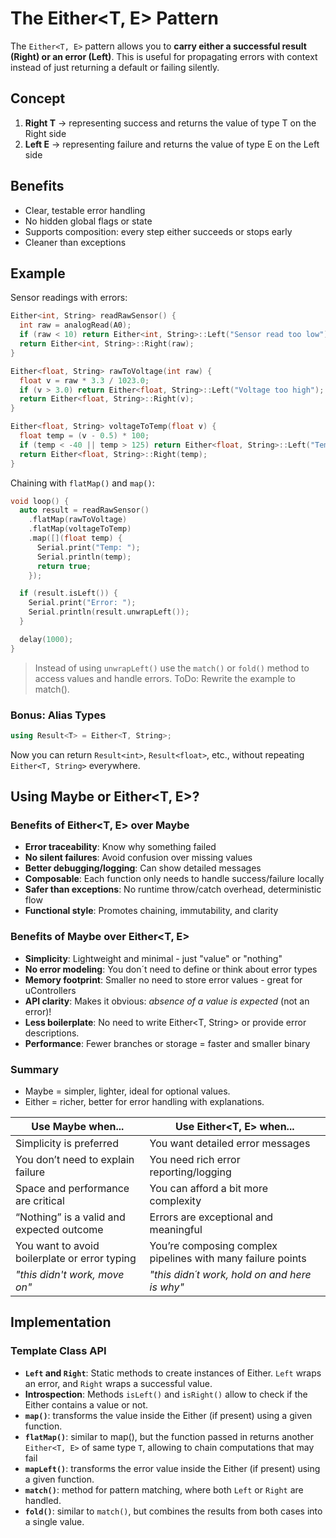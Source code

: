 # The Either<T, E> Pattern

The `Either<T, E>` pattern allows you to **carry either a successful result (Right) or an error (Left)**.
This is useful for propagating errors with context instead of just returning a default or failing silently.

## Concept

1. **Right T** -> representing success and returns the value of type T on the Right side
2. **Left E** -> representing failure and returns the value of type E on the Left side

## Benefits

- Clear, testable error handling
- No hidden global flags or state
- Supports composition: every step either succeeds or stops early
- Cleaner than exceptions

## Example

Sensor readings with errors:

```cpp
Either<int, String> readRawSensor() {
  int raw = analogRead(A0);
  if (raw < 10) return Either<int, String>::Left("Sensor read too low");
  return Either<int, String>::Right(raw);
}

Either<float, String> rawToVoltage(int raw) {
  float v = raw * 3.3 / 1023.0;
  if (v > 3.0) return Either<float, String>::Left("Voltage too high");
  return Either<float, String>::Right(v);
}

Either<float, String> voltageToTemp(float v) {
  float temp = (v - 0.5) * 100;
  if (temp < -40 || temp > 125) return Either<float, String>::Left("Temp out of range");
  return Either<float, String>::Right(temp);
}
```

Chaining with `flatMap()` and `map()`:

```cpp
void loop() {
  auto result = readRawSensor()
    .flatMap(rawToVoltage)
    .flatMap(voltageToTemp)
    .map([](float temp) {
      Serial.print("Temp: ");
      Serial.println(temp);
      return true;
    });

  if (result.isLeft()) {
    Serial.print("Error: ");
    Serial.println(result.unwrapLeft());
  }

  delay(1000);
}
```

> Instead of using `unwrapLeft()` use the `match()` or `fold()` method to access values and handle errors.
> ToDo: Rewrite the example to match().

### Bonus: Alias Types

```cpp
using Result<T> = Either<T, String>;
```

Now you can return `Result<int>`, `Result<float>`, etc., without repeating `Either<T, String>` everywhere.

## Using Maybe<T> or Either<T, E>?

### Benefits of Either<T, E> over Maybe<T>

- **Error traceability**: Know why something failed
- **No silent failures**: Avoid confusion over missing values
- **Better debugging/logging**: Can show detailed messages
- **Composable**: Each function only needs to handle success/failure locally
- **Safer than exceptions**: No runtime throw/catch overhead, deterministic flow
- **Functional style**: Promotes chaining, immutability, and clarity

### Benefits of Maybe<T> over Either<T, E>

- **Simplicity**: Lightweight and minimal - just "value" or "nothing"
- **No error modeling**: You don´t need to define or think about error types
- **Memory footprint**: Smaller no need to store error values - great for uControllers
- **API clarity**: Makes it obvious: _absence of a value is expected_ (not an error)!
- **Less boilerplate**: No need to write Either<T, String> or provide error descriptions.
- **Performance**: Fewer branches or storage = faster and smaller binary

### Summary

- Maybe = simpler, lighter, ideal for optional values.
- Either = richer, better for error handling with explanations.

| **Use Maybe<T> when...**                      | **Use Either<T, E> when...**                                |
| --------------------------------------------- | ----------------------------------------------------------- |
| Simplicity is preferred                       | You want detailed error messages                            |
| You don’t need to explain failure             | You need rich error reporting/logging                       |
| Space and performance are critical            | You can afford a bit more complexity                        |
| “Nothing” is a valid and expected outcome     | Errors are exceptional and meaningful                       |
| You want to avoid boilerplate or error typing | You’re composing complex pipelines with many failure points |
| _"this didn't work, move on"_                 | _"this didn´t work, hold on and here is why"_               |

## Implementation

### Template Class API

- **`Left` and `Right`**: Static methods to create instances of Either. `Left` wraps an error, and `Right` wraps a successful value.
- **Introspection**: Methods `isLeft()` and `isRight()` allow to check if the Either contains a value or not.
- **`map()`**: transforms the value inside the Either (if present) using a given function.
- **`flatMap()`**: similar to map(), but the function passed in returns another `Either<T, E>` of same type `T`, allowing to chain computations that may fail
- **`mapLeft()`**: transforms the error value inside the Either (if present) using a given function.
- **`match()`**: method for pattern matching, where both `Left` or `Right` are handled.
- **`fold()`**: similar to `match()`, but combines the results from both cases into a single value.
